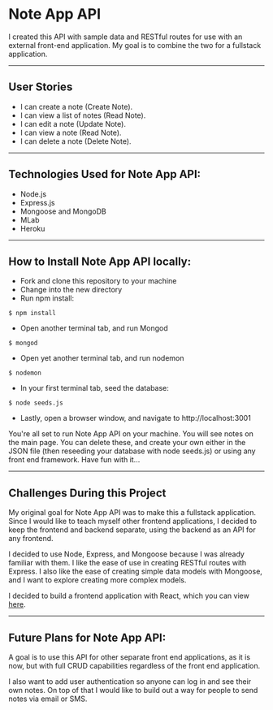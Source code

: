 # Note App API

 I created this API with sample data and RESTful routes for use with an external front-end application. My goal is to combine the two for a fullstack application.

 <!-- You can access the deployed API [here](https://jot-tt.herokuapp.com/api/notes) . Please bear in mind that it may take a few moments to load the data because it is deployed to Heroku and may be hibernating. -->

--------------------------------------------
## User Stories

* I can create a note (Create Note).
* I can view a list of notes (Read Note).
* I can edit a note (Update Note).
* I can view a note (Read Note).
* I can delete a note (Delete Note).

--------------------------------------------

## Technologies Used for Note App API:

* Node.js
* Express.js
* Mongoose and MongoDB
* MLab
* Heroku


--------------------------------------------
## How to Install Note App API locally:

* Fork and clone this repository to your machine
* Change into the new directory
* Run npm install:

```
$ npm install

```
* Open another terminal tab, and run Mongod

```
$ mongod

```
* Open yet another terminal tab, and run nodemon
```
$ nodemon

```
* In your first terminal tab, seed the database:
```
$ node seeds.js

```
* Lastly, open a browser window, and navigate to http://localhost:3001

You're all set to run Note App API on your machine. You will see notes on the main page. You can delete these, and create your own either in the JSON file (then reseeding your database with node seeds.js) or using any front end framework. Have fun with it... 

--------------------------------------------
## Challenges During this Project

My original goal for Note App API was to make this a fullstack application. Since I would like to teach myself other frontend applications, I decided to keep the frontend and backend separate, using the backend as an API for any frontend.

I decided to use Node, Express, and Mongoose because I was already familiar with them. I like the ease of use in creating RESTful routes with Express. I also like the ease of creating simple data models with Mongoose, and I want to explore creating more complex models.

I decided to build a frontend application with React, which you can view [here](https://github.com/tishana/jot-app).


--------------------------------------------
## Future Plans for Note App API:

A goal is to use this API for other separate front end applications, as it is now, but with full CRUD capabilities regardless of the front end application.

I also want to add user authentication so anyone can log in and see their own notes. On top of that I would like to build out a way for people to send notes via email or SMS.


